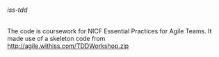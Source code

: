 ###### iss-tdd

The code is coursework for NICF Essential Practices for Agile Teams.
  It made use of a skeleton code from http://agile.withiss.com/TDDWorkshop.zip
